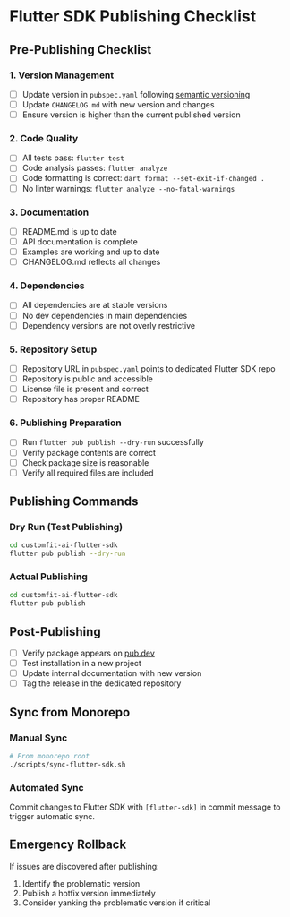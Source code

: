 # Flutter SDK Publishing Checklist

## Pre-Publishing Checklist

### 1. Version Management
- [ ] Update version in `pubspec.yaml` following [semantic versioning](https://semver.org/)
- [ ] Update `CHANGELOG.md` with new version and changes
- [ ] Ensure version is higher than the current published version

### 2. Code Quality
- [ ] All tests pass: `flutter test`
- [ ] Code analysis passes: `flutter analyze`
- [ ] Code formatting is correct: `dart format --set-exit-if-changed .`
- [ ] No linter warnings: `flutter analyze --no-fatal-warnings`

### 3. Documentation
- [ ] README.md is up to date
- [ ] API documentation is complete
- [ ] Examples are working and up to date
- [ ] CHANGELOG.md reflects all changes

### 4. Dependencies
- [ ] All dependencies are at stable versions
- [ ] No dev dependencies in main dependencies
- [ ] Dependency versions are not overly restrictive

### 5. Repository Setup
- [ ] Repository URL in `pubspec.yaml` points to dedicated Flutter SDK repo
- [ ] Repository is public and accessible
- [ ] License file is present and correct
- [ ] Repository has proper README

### 6. Publishing Preparation
- [ ] Run `flutter pub publish --dry-run` successfully
- [ ] Verify package contents are correct
- [ ] Check package size is reasonable
- [ ] Verify all required files are included

## Publishing Commands

### Dry Run (Test Publishing)
```bash
cd customfit-ai-flutter-sdk
flutter pub publish --dry-run
```

### Actual Publishing
```bash
cd customfit-ai-flutter-sdk
flutter pub publish
```

## Post-Publishing
- [ ] Verify package appears on [pub.dev](https://pub.dev/packages/customfit_ai_flutter_sdk)
- [ ] Test installation in a new project
- [ ] Update internal documentation with new version
- [ ] Tag the release in the dedicated repository

## Sync from Monorepo

### Manual Sync
```bash
# From monorepo root
./scripts/sync-flutter-sdk.sh
```

### Automated Sync
Commit changes to Flutter SDK with `[flutter-sdk]` in commit message to trigger automatic sync.

## Emergency Rollback
If issues are discovered after publishing:
1. Identify the problematic version
2. Publish a hotfix version immediately
3. Consider yanking the problematic version if critical 